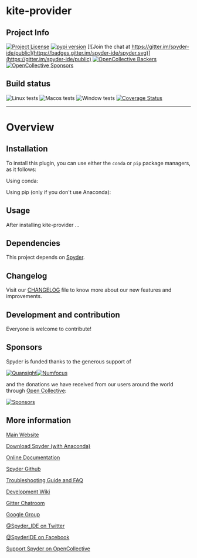 # kite-provider

## Project Info

[![Project License](https://img.shields.io/pypi/l/kite-provider.svg)](./LICENSE.txt)
[![pypi version](https://img.shields.io/pypi/v/kite-provider.svg)](https://pypi.python.org/pypi/kite-provider)
[![Join the chat at https://gitter.im/spyder-ide/public](https://badges.gitter.im/spyder-ide/spyder.svg)](https://gitter.im/spyder-ide/public)
[![OpenCollective Backers](https://opencollective.com/spyder/backers/badge.svg?color=blue)](#backers)
[![OpenCollective Sponsors](https://opencollective.com/spyder/sponsors/badge.svg?color=blue)](#sponsors)

## Build status

![Linux tests](https://github.com/spyder-ide/kite-provider/workflows/Linux%20tests/badge.svg)
![Macos tests](https://github.com/spyder-ide/kite-provider/workflows/Macos%20tests/badge.svg)
![Window tests](https://github.com/spyder-ide/kite-provider/workflows/Windows%20tests/badge.svg)
[![Coverage Status](https://coveralls.io/repos/github/spyder-ide/kite-provider/badge.svg?branch=master)](https://coveralls.io/github/spyder-ide/kite-provider?branch=master)

----

# Overview


## Installation

To install this plugin, you can use either the ``conda`` or ``pip`` package managers, as it follows:

Using conda:


Using pip (only if you don't use Anaconda):


## Usage

After installing kite-provider ...

## Dependencies

This project depends on [Spyder](https://github.com/spyder-ide/spyder).

## Changelog

Visit our [CHANGELOG](CHANGELOG.md) file to know more about our new features and improvements.

## Development and contribution

Everyone is welcome to contribute!

## Sponsors

Spyder is funded thanks to the generous support of

[![Quansight](https://user-images.githubusercontent.com/16781833/142477716-53152d43-99a0-470c-a70b-c04bbfa97dd4.png)](https://www.quansight.com/)[![Numfocus](https://i2.wp.com/numfocus.org/wp-content/uploads/2017/07/NumFocus_LRG.png?fit=320%2C148&ssl=1)](https://numfocus.org/)

and the donations we have received from our users around the world through [Open Collective](https://opencollective.com/spyder/):

[![Sponsors](https://opencollective.com/spyder/sponsors.svg)](https://opencollective.com/spyder#support)

## More information

[Main Website](https://www.spyder-ide.org/)

[Download Spyder (with Anaconda)](https://www.anaconda.com/download/)

[Online Documentation](https://docs.spyder-ide.org/)

[Spyder Github](https://github.com/spyder-ide/spyder)

[Troubleshooting Guide and FAQ](
https://github.com/spyder-ide/spyder/wiki/Troubleshooting-Guide-and-FAQ)

[Development Wiki](https://github.com/spyder-ide/spyder/wiki/Dev:-Index)

[Gitter Chatroom](https://gitter.im/spyder-ide/public)

[Google Group](https://groups.google.com/group/spyderlib)

[@Spyder_IDE on Twitter](https://twitter.com/spyder_ide)

[@SpyderIDE on Facebook](https://www.facebook.com/SpyderIDE/)

[Support Spyder on OpenCollective](https://opencollective.com/spyder/)